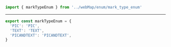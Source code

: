 ```jsx
import { markTypeEnum } from '../webMap/enum/mark_type_enum'
```

---

```jsx
export const markTypeEnum = {
  'PIC': 'PIC',
  'TEXT': 'TEXT',
  'PICANDTEXT': 'PICANDTEXT',
}
```

